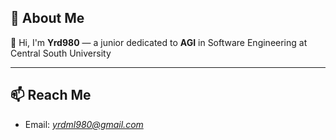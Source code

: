 ## 📌 About Me

🤗 Hi, I'm **Yrd980** — a junior dedicated to **AGI** in Software Engineering at Central South University

---

## 📫 Reach Me

* Email: *yrdml980@gmail.com*

